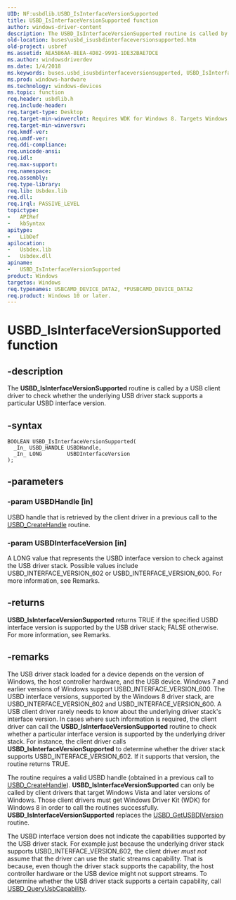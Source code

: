 ```yaml
---
UID: NF:usbdlib.USBD_IsInterfaceVersionSupported
title: USBD_IsInterfaceVersionSupported function
author: windows-driver-content
description: The USBD_IsInterfaceVersionSupported routine is called by a USB client driver to check whether the underlying USB driver stack supports a particular USBD interface version.
old-location: buses\usbd_isusbdinterfaceversionsupported.htm
old-project: usbref
ms.assetid: AEA5B6AA-8EEA-4D82-9991-1DE32BAE7DCE
ms.author: windowsdriverdev
ms.date: 1/4/2018
ms.keywords: buses.usbd_isusbdinterfaceversionsupported, USBD_IsInterfaceVersionSupported routine [Buses], usbdlib/USBD_IsInterfaceVersionSupported, USBD_IsInterfaceVersionSupported
ms.prod: windows-hardware
ms.technology: windows-devices
ms.topic: function
req.header: usbdlib.h
req.include-header: 
req.target-type: Desktop
req.target-min-winverclnt: Requires WDK for Windows 8. Targets Windows Vista and later versions of the Windows operating system.
req.target-min-winversvr: 
req.kmdf-ver: 
req.umdf-ver: 
req.ddi-compliance: 
req.unicode-ansi: 
req.idl: 
req.max-support: 
req.namespace: 
req.assembly: 
req.type-library: 
req.lib: Usbdex.lib
req.dll: 
req.irql: PASSIVE_LEVEL
topictype: 
-	APIRef
-	kbSyntax
apitype: 
-	LibDef
apilocation: 
-	Usbdex.lib
-	Usbdex.dll
apiname: 
-	USBD_IsInterfaceVersionSupported
product: Windows
targetos: Windows
req.typenames: USBCAMD_DEVICE_DATA2, *PUSBCAMD_DEVICE_DATA2
req.product: Windows 10 or later.
---
```


# USBD_IsInterfaceVersionSupported function


## -description


The <b>USBD_IsInterfaceVersionSupported</b> routine is called by a USB client driver to check whether the underlying USB driver stack supports a particular USBD interface version.


## -syntax


````
BOOLEAN USBD_IsInterfaceVersionSupported(
  _In_ USBD_HANDLE USBDHandle,
  _In_ LONG        USBDInterfaceVersion
);
````


## -parameters




### -param USBDHandle [in]

USBD handle that is retrieved by the client driver in a previous call to  the <a href="..\usbdlib\nf-usbdlib-usbd_createhandle.md">USBD_CreateHandle</a> routine.


### -param USBDInterfaceVersion [in]

A 	LONG value that represents the USBD interface version to check against the USB driver stack. Possible values include  USBD_INTERFACE_VERSION_602 or USBD_INTERFACE_VERSION_600. For more information, see Remarks.


## -returns


<b>USBD_IsInterfaceVersionSupported</b> returns TRUE if the specified USBD interface version is supported by the USB driver stack; FALSE otherwise.  For more information, see Remarks.



## -remarks


The USB driver stack loaded for a device depends on the version of Windows, the host controller hardware, and the USB device. Windows 7  and earlier versions of Windows support USBD_INTERFACE_VERSION_600. The USBD interface versions, supported by the Windows 8 driver stack, are USBD_INTERFACE_VERSION_602 and USBD_INTERFACE_VERSION_600. A USB client driver rarely needs to know about the underlying driver stack's  interface version. In cases where such information is required, the client driver can call the <b>USBD_IsInterfaceVersionSupported</b> routine to check whether a particular interface version is supported by the underlying driver stack. For instance, the client driver calls <b>USBD_IsInterfaceVersionSupported</b> to determine whether the driver stack supports USBD_INTERFACE_VERSION_602. If it supports that version, the routine returns TRUE.

The routine requires a valid USBD handle (obtained in a previous call to <a href="..\usbdlib\nf-usbdlib-usbd_createhandle.md">USBD_CreateHandle</a>).  <b>USBD_IsInterfaceVersionSupported</b> can only  be called by client drivers that target Windows Vista and later versions of Windows. Those client drivers must get Windows Driver Kit (WDK) for Windows 8 in order to call the routines successfully.  <b>USBD_IsInterfaceVersionSupported</b> replaces the <a href="..\usbdlib\nf-usbdlib-usbd_getusbdiversion.md">USBD_GetUSBDIVersion</a>  routine. 

The USBD interface version does not indicate the capabilities supported by the USB driver stack. For example just because the underlying driver stack supports  USBD_INTERFACE_VERSION_602, the client driver <i>must not</i> assume that the driver can use the static streams capability. That is because, even though the driver stack supports the capability, the host controller hardware or the USB device might not support streams. To determine whether the USB driver stack supports a certain capability, call <a href="https://msdn.microsoft.com/library/windows/hardware/hh406230">USBD_QueryUsbCapability</a>.


